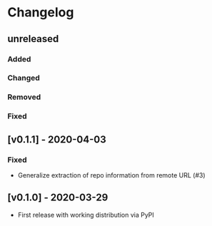 # Changelog

## unreleased
### Added
### Changed
### Removed
### Fixed

## [v0.1.1] - 2020-04-03
### Fixed
- Generalize extraction of repo information from remote URL (#3)

## [v0.1.0] - 2020-03-29
- First release with working distribution via PyPI
